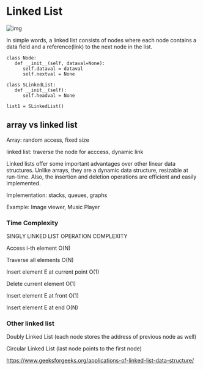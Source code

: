 # Linked List

![img](https://media.geeksforgeeks.org/wp-content/cdn-uploads/gq/2013/03/Linkedlist.png)

In simple words, a linked list consists of nodes where each node contains a data field and a reference(link) to the next node in the list.

```
class Node:
   def __init__(self, dataval=None):
      self.dataval = dataval
      self.nextval = None

class SLinkedList:
   def __init__(self):
      self.headval = None

list1 = SLinkedList()
```




## array vs linked list

Array: random access, fixed size

linked list: traverse the node for acccess, dynamic link

Linked lists offer some important advantages over other linear data structures. Unlike arrays, they are a dynamic data structure, resizable at run-time. Also, the insertion and deletion operations are efficient and easily implemented.


Implementation: stacks, queues, graphs

Example: Image viewer, Music Player 


### Time Complexity

SINGLY LINKED LIST OPERATION	  COMPLEXITY

Access i-th element	            O(N)

Traverse all elements	            O(N)

Insert element E at current point O(1)

Delete current element	        O(1)

Insert element E at front	        O(1)

Insert element E at end	        O(N)


### Other linked list

Doubly Linked List (each node stores the address of previous node as well)

Circular Linked List (last node points to the first node)

https://www.geeksforgeeks.org/applications-of-linked-list-data-structure/
